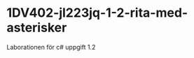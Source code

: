 1DV402-jl223jq-1-2-rita-med-asterisker
======================================

Laborationen för c# uppgift 1.2
